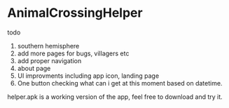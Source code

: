 # AnimalCrossingHelper
todo
1. southern hemisphere
2. add more pages for bugs, villagers etc
3. add proper navigation
4. about page
5. UI improvments including app icon, landing page
6. One button checking what can i get at this moment based on datetime.

helper.apk is a working version of the app, feel free to download and try it.
